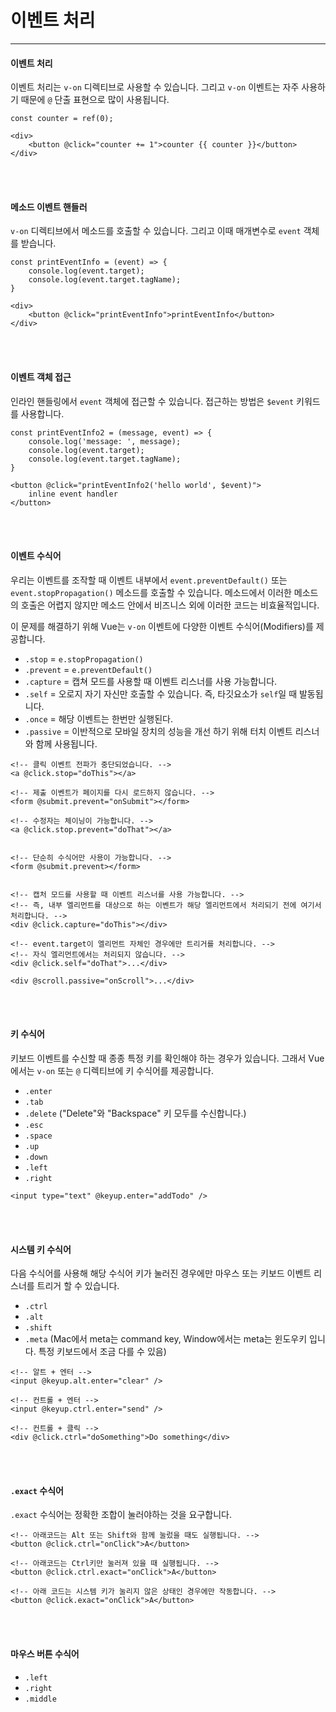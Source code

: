 # 이벤트 처리
<hr>


#### 이벤트 처리
이벤트 처리는 `v-on` 디렉티브로 사용할 수 있습니다. 그리고 `v-on` 이벤트는 자주 사용하기 때문에 `@` 단출 표현으로 많이 사용됩니다.

```
const counter = ref(0);
```

```
<div>
    <button @click="counter += 1">counter {{ counter }}</button>
</div>
```

<br><br>


#### 메소드 이벤트 핸들러
`v-on` 디렉티브에서 메소드를 호출할 수 있습니다. 그리고 이때 매개변수로 `event` 객체를 받습니다.

```
const printEventInfo = (event) => {
    console.log(event.target);
    console.log(event.target.tagName);
}
```

```
<div>
    <button @click="printEventInfo">printEventInfo</button>
</div>
```


<br><br>


#### 이벤트 객체 접근
인라인 핸들링에서 `event` 객체에 접근할 수 있습니다. 접근하는 방법은 `$event` 키워드를 사용합니다.

```
const printEventInfo2 = (message, event) => {
    console.log('message: ', message);
    console.log(event.target);
    console.log(event.target.tagName);
}
```

```
<button @click="printEventInfo2('hello world', $event)">
    inline event handler
</button>
```


<br><br>


#### 이벤트 수식어

우리는 이벤트를 조작할 때 이벤트 내부에서 `event.preventDefault()` 또는 `event.stopPropagation()` 메소드를 호출할 수 있습니다. 메소드에서 이러한 메소드의 호출은 어렵지 않지만 메소드 안에서 비즈니스 외에 이러한 코드는 비효율적입니다.

이 문제를 해결하기 위해 Vue는 `v-on` 이벤트에 다양한 이벤트 수식어(Modifiers)를 제공합니다.

- `.stop` = `e.stopPropagation()`
- `.prevent` = `e.preventDefault()`
- `.capture` = 캡쳐 모드를 사용할 때 이벤트 리스너를 사용 가능합니다.
- `.self` = 오로지 자기 자신만 호출할 수 있습니다. 즉, 타깃요소가 `self`일 때 발동됩니다.
- `.once` = 해당 이벤트는 한번만 실행된다.
- `.passive` = 이반적으로 모바일 장치의 성능을 개선 하기 위해 터치 이벤트 리스너와 함께 사용됩니다.

```
<!-- 클릭 이벤트 전파가 중단되었습니다. -->
<a @click.stop="doThis"></a>

<!-- 제출 이벤트가 페이지를 다시 로드하지 않습니다. -->
<form @submit.prevent="onSubmit"></form>

<!-- 수정자는 체이닝이 가능합니다. -->
<a @click.stop.prevent="doThat"></a>


<!-- 단순히 수식어만 사용이 가능합니다. -->
<form @submit.prevent></form>


<!-- 캡처 모드를 사용할 때 이벤트 리스너를 사용 가능합니다. -->
<!-- 즉, 내부 엘리먼트를 대상으로 하는 이벤트가 해당 엘리먼트에서 처리되기 전에 여기서 처리합니다. -->
<div @click.capture="doThis"></div>

<!-- event.target이 엘리먼트 자체인 경우에만 트리거를 처리합니다. -->
<!-- 자식 엘리먼트에서는 처리되지 않습니다. -->
<div @click.self="doThat">...</div>

<div @scroll.passive="onScroll">...</div>
```


<br><br>


#### 키 수식어
키보드 이벤트를 수신할 때 종종 특정 키를 확인해야 하는 경우가 있습니다. 그래서 Vue에서는 `v-on` 또는  `@` 디렉티브에 키 수식어를 제공합니다.

- `.enter`
- `.tab`
- `.delete` ("Delete"와 "Backspace" 키 모두를 수신합니다.)
- `.esc`
- `.space`
- `.up`
- `.down`
- `.left`
- `.right`

```
<input type="text" @keyup.enter="addTodo" />
```



<br><br>


#### 시스템 키 수식어
다음 수식어를 사용해 해당 수식어 키가 눌러진 경우에만 마우스 또는 키보드 이벤트 리스너를 트리거 할 수 있습니다.

- `.ctrl`
- `.alt`
- `.shift`
- `.meta` (Mac에서 meta는 command key, Window에서는 meta는 윈도우키 입니다. 특정 키보드에서 조금 다를 수 있음)

```
<!-- 알트 + 엔터 -->
<input @keyup.alt.enter="clear" />

<!-- 컨트롤 + 엔터 -->
<input @keyup.ctrl.enter="send" />

<!-- 컨트롤 + 클릭 -->
<div @click.ctrl="doSomething">Do something</div>

```



<br><br>


#### `.exact` 수식어
`.exact` 수식어는 정확한 조합이 눌러야하는 것을 요구합니다.

```
<!-- 아래코드는 Alt 또는 Shift와 함께 눌렀을 때도 실행됩니다. -->
<button @click.ctrl="onClick">A</button>

<!-- 아래코드는 Ctrl키만 눌러져 있을 때 실행됩니다. -->
<button @click.ctrl.exact="onClick">A</button>

<!-- 아래 코드는 시스템 키가 눌리지 않은 상태인 경우에만 작동합니다. -->
<button @click.exact="onClick">A</button>

```



<br><br>


#### 마우스 버튼 수식어
- `.left`
- `.right`
- `.middle`




